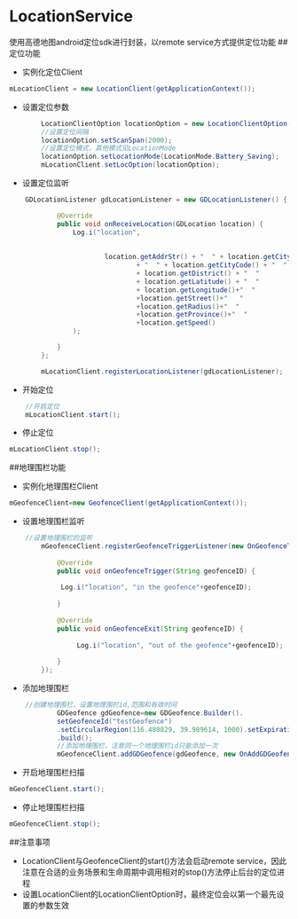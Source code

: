 # LocationService
使用高德地图android定位sdk进行封装，以remote service方式提供定位功能
##定位功能

* 实例化定位Client
``` java
mLocationClient = new LocationClient(getApplicationContext());
``` 

* 设置定位参数
``` java
	    LocationClientOption locationOption = new LocationClientOption();
		//设置定位间隔
		locationOption.setScanSpan(2000);
		//设置定位模式，其他模式见LocationMode
		locationOption.setLocationMode(LocationMode.Battery_Saving);	
		mLocationClient.setLocOption(locationOption);
``` 

* 设置定位监听
``` java
	GDLocationListener gdLocationListener = new GDLocationListener() {

			@Override
			public void onReceiveLocation(GDLocation location) {
				Log.i("location",
						 
						
						location.getAddrStr() + "  " + location.getCity()
								+ "  " + location.getCityCode() + "  "
								+ location.getDistrict() + "  "
								+ location.getLatitude() + "  "
								+ location.getLongitude()+"  "
								+location.getStreet()+"   "
								+location.getRadius()+"  "
								+location.getProvince()+"  "
								+location.getSpeed()
				);

			}
		};

		mLocationClient.registerLocationListener(gdLocationListener);
``` 	
* 开始定位
``` java
	//开启定位
	mLocationClient.start();	
``` 
* 停止定位
``` java
mLocationClient.stop();	
``` 
##地理围栏功能

* 实例化地理围栏Client
``` java
mGeofenceClient=new GeofenceClient(getApplicationContext());
```

* 设置地理围栏监听
``` java
	//设置地理围栏的监听
		mGeofenceClient.registerGeofenceTriggerListener(new OnGeofenceTriggerListener() {
			
			@Override
			public void onGeofenceTrigger(String geofenceID) {
				
			 Log.i("location", "in the geofence"+geofenceID);
				
			}
			
			@Override
			public void onGeofenceExit(String geofenceID) {
				
				 Log.i("location", "out of the geofence"+geofenceID); 
				
			}
		});
```

* 添加地理围栏
``` java
	//创建地理围栏，设置地理围栏id,范围和有效时间
			GDGeofence gdGeofence=new GDGeofence.Builder().
			setGeofenceId("testGeofence")
			.setCircularRegion(116.480829, 39.989614, 1000).setExpirationDruation(1000*60)
			.build();
			//添加地理围栏，注意同一个地理围栏id只能添加一次
			mGeofenceClient.addGDGeofence(gdGeofence, new OnAddGDGeofencesResultListener() {
```

* 开启地理围栏扫描

``` java
mGeofenceClient.start();
```
* 停止地理围栏扫描
``` java
mGeofenceClient.stop();
```
##注意事项

- LocationClient与GeofenceClient的start()方法会启动remote service，因此注意在合适的业务场景和生命周期中调用相对的stop()方法停止后台的定位进程
- 设置LocationClient的LocationClientOption时，最终定位会以第一个最先设置的参数生效

